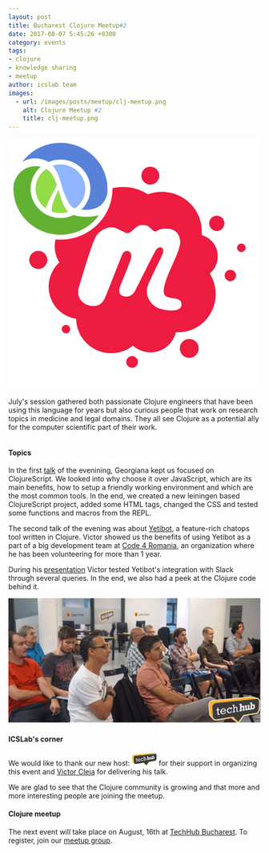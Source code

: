 ```yaml
---
layout: post
title: Bucharest Clojure Meetup#2
date: 2017-08-07 5:45:26 +0300
category: events
tags:
- clojure
- knowledge sharing
- meetup
author: icslab team
images: 
  - url: /images/posts/meetup/clj-meetup.png
    alt: Clojure Meetup #2
    title: clj-meetup.png
---
```


<div class="ui middle aligned grid">
    <div class="four wide column">
        <img class="ui small left floated image" src="/images/posts/meetup/clj-meetup.png">
    </div>
    <div class="twelve wide column">
        <p>July's session gathered both passionate Clojure engineers that have been using this language for years but also curious people that work on research topics in medicine and legal domains. They all see Clojure as a potential ally for the computer scientific part of their work.</p>
    </div>
</div>

#### Topics 

<div class="ui container">
  <p>In the first <a href="/meetup/ClojureScript%20in%20action.pdf">talk</a> of the evenining, Georgiana kept us focused on ClojureScript. We looked into why choose it over JavaScript, which are its main benefits, how to setup a friendly working environment and which are the most common tools. In the end, we created a new leiningen based ClojureScript project, added some HTML tags, changed the CSS and tested some functions and macros from the REPL. </p>
  
  <p>The second talk of the evening was about <a href="https://github.com/yetibot">Yetibot</a>, a feature-rich chatops tool written in Clojure. Victor showed us the benefits of using Yetibot as a part of a big development team at <a href="https://code4.ro/">Code 4 Romania</a>, an organization where he has been volunteering for more than 1 year.</p>
  
  <p>During his <a href="https://github.com/cvic/awesome-chatops-with-yetibot-slides/blob/master/index.html">presentation</a> Victor tested Yetibot's integration with Slack through several queries. In the end, we also had a peek at the Clojure code behind it. </p>
  
  <img src="/images/posts/meetup/2/meetup2.jpeg">
</div>


#### ICSLab's corner  

<div class="ui container">
  <p>We would like to thank our new host: <a href="https://bucharest.techhub.com/"><img width="50px" src="/images/posts/meetup/techhub-logo.png"></a> for their support in organizing this event and <a href="https://github.com/cvic">Victor Cleja</a> for delivering his talk.</p>
  
  <p>We are glad to see that the Clojure community is growing and that more and more interesting people are joining the meetup. </p>
</div>


#### Clojure meetup

<div class="ui container">
    <p>The next event will take place on August, 16th at <a href="https://bucharest.techhub.com/directions/bucharest/">TechHub Bucharest</a>. To register, join our <a href="https://www.meetup.com/Bucharest-Clojure-Meetup/">meetup group</a>.</p>
</div>